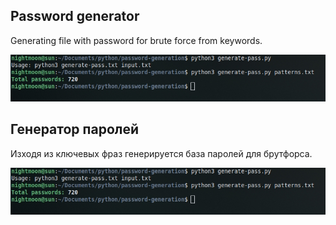 ## Password generator
Generating file with password for brute force from keywords.

![alt text](https://github.com/GloryToMoon/password_generation/blob/assets/preview.jpg)
  
## Генератор паролей
Изходя из ключевых фраз генерируется база паролей для брутфорса.

![alt text](https://github.com/GloryToMoon/password_generation/blob/assets/preview.jpg)

